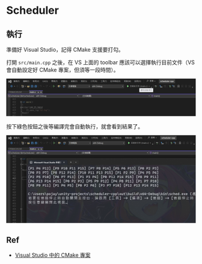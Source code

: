 # Scheduler

## 執行

準備好 Visual Studio，記得 CMake 支援要打勾。

打開 `src/main.cpp` 之後，在 VS 上面的 toolbar 應該可以選擇執行目前文件（VS 會自動設定好 CMake 專案，但須等一段時間）。

![](/images/run.png)

按下綠色按鈕之後等編譯完會自動執行，就會看到結果了。

![](/images/result.png)

## Ref

- [Visual Studio 中的 CMake 專案](https://learn.microsoft.com/zh-tw/cpp/build/cmake-projects-in-visual-studio?view=msvc-170)
